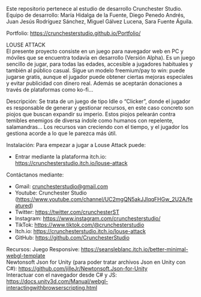 Este repositorio pertenece al estudio de desarrollo Crunchester Studio.   
Equipo de desarrollo: María Hidalga de la Fuente, Diego Penedo Andrés, Juan Jesús Rodríguez Sánchez, Miguel Gálvez Lucena, Sara Fuente Águila.
 
Portfolio: https://crunchesterstudio.github.io/Portfolio/


LOUSE ATTACK  
El presente proyecto consiste en un juego para navegador web en PC y móviles que se encuentra todavía en desarrollo (Versión Alpha).
Es un juego sencillo de jugar, para todas las edades, accesible a jugadores habituales y también al público casual.
Sigue un modelo freemium/pay to win: puede jugarse gratis, aunque el jugador puede obtener ciertas mejoras especiales y evitar publicidad con dinero real. 
Además se aceptarán donaciones a través de plataformas como ko-fi...

Descripción:
Se trata de un juego de tipo Idle o “Clicker”, donde el jugador es responsable de generar y gestionar recursos, en este caso concreto son piojos que buscan expandir su imperio.
Estos piojos pelearán contra temibles enemigos de diversa índole como humanos con repelente, salamandras...
Los recursos van creciendo con el tiempo, y el jugador los gestiona acorde a lo que le parezca más útil.

Instalación:
Para empezar a jugar a Louse Attack puede:  
- Entrar mediante la plataforma itch.io: https://crunchesterstudio.itch.io/louse-attack


Contáctanos mediante:
- Gmail: crunchesterstudio@gmail.com
- Youtube: Crunchester Studio (https://www.youtube.com/channel/UC2mgQN5akJJlqqFHGw_2U2A/featured)
- Twitter: https://twitter.com/crunchesterST
- Instagram: https://www.instagram.com/crunchesterstudio/
- TikTok: https://www.tiktok.com/@crunchesterstudio
- Itch.io: https://crunchesterstudio.itch.io/louse-attack
- GitHub: https://github.com/CrunchesterStudio

Recursos:
Juego Responsive: https://seansleblanc.itch.io/better-minimal-webgl-template  
Newtonsoft Json for Unity (para poder tratar archivos Json en Unity con C#): https://github.com/jilleJr/Newtonsoft.Json-for-Unity  
Interactuar con el navegador desde C# y JS: https://docs.unity3d.com/Manual/webgl-interactingwithbrowserscripting.html  

 
